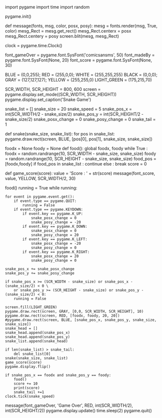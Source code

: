 import pygame
import time
import random

pygame.init()

def message(fonts, msg, color, posx, posy):
    mesg = fonts.render(msg, True, color)
    mesg_Rect = mesg.get_rect()
    mesg_Rect.centerx = posx
    mesg_Rect.centery = posy
    screen.blit(mesg, mesg_Rect)

clock = pygame.time.Clock()

font_gameOver = pygame.font.SysFont('comicsansms', 50)
font_madeBy = pygame.font.SysFont(None, 20)
font_score = pygame.font.SysFont(None, 30)

BLUE = (0,0,255); RED = (255,0,0); WHITE = (255,255,255)
BLACK = (0,0,0); GRAY = (127,127,127); YELLOW = (255,255,0)
LIGHT_GREEN = (175,215,70)

SCR_WIDTH, SCR_HEIGHT = 800, 600
screen = pygame.display.set_mode((SCR_WIDTH, SCR_HEIGHT))
pygame.display.set_caption('Snake Game')

snake_list = []
snake_size = 20
snake_speed = 5
snake_pos_x = int(SCR_WIDTH/2 - snake_size/2)
snake_pos_y = int(SCR_HEIGHT/2 - snake_size/2)
snake_posx_change = 0
snake_posy_change = 0
snake_tail = 1

def snake(snake_size, snake_list):
    for pos in snake_list:
        pygame.draw.rect(screen, BLUE, [pos[0], pos[1], snake_size, snake_size])

foodx = None
foody = None
def food():
    global foodx, foody
    while True :
        foodx = random.randrange(10, SCR_WIDTH - snake_size, snake_size) 
        foody = random.randrange(10, SCR_HEIGHT - snake_size, snake_size)
        food_pos = [foodx,foody]
        if food_pos in snake_list :
            continue
        else :
            break
score = 0 

def game_score(score):
    value = 'Score : ' + str(score)
    message(font_score, value, YELLOW, SCR_WIDTH/2, 30)

food()
running = True
while running:
    
    for event in pygame.event.get():
        if event.type == pygame.QUIT:
            running = False
        if event.type == pygame.KEYDOWN:
            if event.key == pygame.K_UP:
                snake_posx_change = 0
                snake_posy_change = -20
            if event.key == pygame.K_DOWN:
                snake_posx_change = 0
                snake_posy_change = 20
            if event.key == pygame.K_LEFT:
                snake_posx_change = -20
                snake_posy_change = 0
            if event.key == pygame.K_RIGHT:
                snake_posx_change = 20
                snake_posy_change = 0

    snake_pos_x += snake_posx_change
    snake_pos_y += snake_posy_change

    if snake_pos_x >= (SCR_WIDTH - snake_size) or snake_pos_x - (snake_size/2) < 0 \
        or snake_pos_y >= (SCR_HEIGHT - snake_size) or snake_pos_y - (snake_size/2) < 0:
        running = False
    
    screen.fill(LIGHT_GREEN)
    pygame.draw.rect(screen, GRAY, [0,0, SCR_WIDTH, SCR_HEIGHT], 10)
    pygame.draw.rect(screen, RED, [foodx, foody, 20, 20])
    #pygame.draw.rect(screen, BLUE, [snake_pos_x, snake_pos_y, snake_size, snake_size])
    snake_head = []
    snake_head.append(snake_pos_x)
    snake_head.append(snake_pos_y)
    snake_list.append(snake_head)
        
    if len(snake_list) > snake_tail:
        del snake_list[0]
    snake(snake_size, snake_list)
    game_score(score)
    pygame.display.flip()
    
    if snake_pos_x == foodx and snake_pos_y == foody:
        food()
        score += 10
        print(score)
        snake_tail +=1
    clock.tick(snake_speed)

message(font_gameOver, 'Game Over', RED, int(SCR_WIDTH/2), int(SCR_HEIGHT/2))
pygame.display.update()
time.sleep(2)
pygame.quit()
